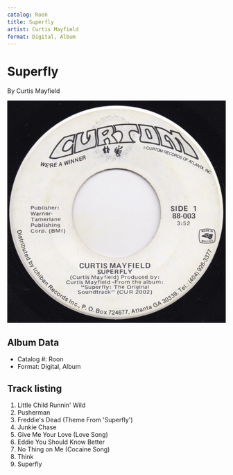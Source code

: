 ```yaml
---
catalog: Roon
title: Superfly
artist: Curtis Mayfield
format: Digital, Album
---
```


# Superfly

By Curtis Mayfield

![](../../assets/albumcovers/Curtis_Mayfield-Superfly.png)

## Album Data

- Catalog #: Roon
- Format: Digital, Album


## Track listing


1. Little Child Runnin' Wild
2. Pusherman
3. Freddie's Dead (Theme From 'Superfly')
4. Junkie Chase
5. Give Me Your Love (Love Song)
6. Eddie You Should Know Better
7. No Thing on Me (Cocaine Song)
8. Think
9. Superfly


